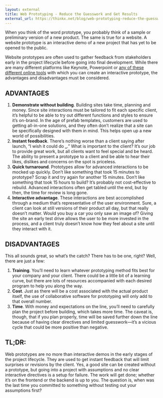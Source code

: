 ```yaml
---
layout: external
title: Web Prototyping - Reduce the Guesswork and Get Results
external_url: https://thinkx.net/blog/web-prototyping-reduce-the-guesswork-and-get-results
---
```


When you think of the word prototype, you probably think of a sample or preliminary version of a new product. The same is true for a website. A website prototype is an interactive demo of a new project that has yet to be opened to the public.

Website prototypes are often used to gather feedback from stakeholders early in the project lifecycle before going into final development. While there are many different platforms like Keynote, Powerpoint or [any of these different online tools](http://blog.lemonstand.com/9-best-prototyping-tools-2017/) with which you can create an interactive prototype, the advantages and disadvantages must be considered.

## ADVANTAGES

1. **Demonstrate without building**. Building sites take time, planning and money. Since site interactions must be tailored to fit each specific client, it’s helpful to be able to try out different functions and styles to ensure it’s on-brand. In the age of prefab templates, customers are used to getting all-in-one solutions, and they often don’t realize that a site can be specifically designed with them in mind. This helps open up a new world of possibilities.
2. **Instant feedback**. There’s nothing worse than a client saying after launch, “I wish it could do **\_**.” What is important to the client? It’s our job to provide great work, but all clients want to feel special and be heard. The ability to present a prototype to a client and be able to hear their likes, dislikes and concerns on the spot is priceless.
3. **Quick turnaround**. Prototypes allow for advanced interactions to be mocked up quickly. Don’t like something that took 15 minutes to prototype? Scrap it and try again for another 15 minutes. Don’t like something that took 15 hours to build? It’s probably not cost-effective to rebuild. Advanced interactions often get tabled until the end, but by then, the time for review is long gone.
4. **Interactive advantage**. These interactions are best accomplished through a medium that’s representative of the user environment. Sure, a client can look at still versions of their product all day, but that really doesn’t matter. Would you buy a car you only saw an image of? Giving the site an early test drive allows the user to be more invested in the process, and a client truly doesn’t know how they feel about a site until they interact with it.

## DISADVANTAGES

This all sounds great, so what’s the catch? There has to be one, right? Well, there are just a few:

1. **Training**. You’ll need to learn whatever prototyping method fits best for your company and your client. There could be a little bit of a learning curve, but there are lots of resources accompanied with each desired program to help you along the way.
2. **Cost**. Just as there will be a cost associated with the actual product itself, the use of collaborative software for prototyping will only add to that overall number.
3. **Time**. With money and expectations on the line, you’ll need to carefully plan the project before building, which takes more time. The caveat is, though, that if you plan properly, time will be saved further down the line because of having clear directives and limited guesswork—it’s a vicious cycle that could be more positive than negative.

## TL;DR:

Web prototypes are no more than interactive demos in the early stages of the project lifecycle. They are used to get instant feedback that will limit surprises or revisions by the client. Yes, a good site can be created without a prototype, but going into a project with assumptions and no clear interactive directives is a setup for failure. The work will get done; whether it’s on the frontend or the backend is up to you. The question is, when was the last time you committed to something without testing out your assumptions first?
